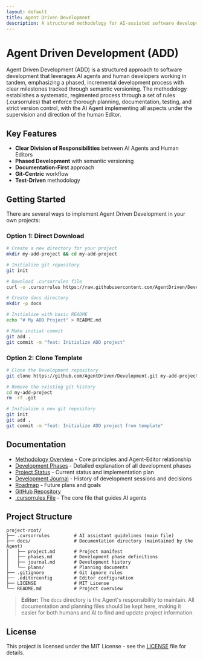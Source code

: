```yaml
---
layout: default
title: Agent Driven Development
description: A structured methodology for AI-assisted software development
---
```


# Agent Driven Development (ADD)

Agent Driven Development (ADD) is a structured approach to software development that leverages AI agents and human developers working in tandem, emphasizing a phased, incremental development process with clear milestones tracked through semantic versioning. The methodology establishes a systematic, regimented process through a set of rules (.cursorrules) that enforce thorough planning, documentation, testing, and strict version control, with the AI Agent implementing all aspects under the supervision and direction of the human Editor.

## Key Features

- **Clear Division of Responsibilities** between AI Agents and Human Editors
- **Phased Development** with semantic versioning
- **Documentation-First** approach
- **Git-Centric** workflow
- **Test-Driven** methodology

## Getting Started

There are several ways to implement Agent Driven Development in your own projects:

### Option 1: Direct Download

```bash
# Create a new directory for your project
mkdir my-add-project && cd my-add-project

# Initialize git repository
git init

# Download .cursorrules file
curl -o .cursorrules https://raw.githubusercontent.com/AgentDriven/Development/main/.cursorrules

# Create docs directory
mkdir -p docs

# Initialize with basic README
echo "# My ADD Project" > README.md

# Make initial commit
git add .
git commit -m "feat: Initialize ADD project"
```

### Option 2: Clone Template

```bash
# Clone the Development repository
git clone https://github.com/AgentDriven/Development.git my-add-project

# Remove the existing git history
cd my-add-project
rm -rf .git

# Initialize a new git repository
git init
git add .
git commit -m "feat: Initialize ADD project from template"
```

## Documentation

- [Methodology Overview](methodology.html) - Core principles and Agent-Editor relationship
- [Development Phases](phases.html) - Detailed explanation of all development phases
- [Project Status](project.html) - Current status and implementation plan
- [Development Journal](journal.html) - History of development sessions and decisions
- [Roadmap](plans/roadmap.html) - Future plans and goals
- [GitHub Repository](https://github.com/AgentDriven/Development)
- [.cursorrules File](https://github.com/AgentDriven/Development/blob/main/.cursorrules) - The core file that guides AI agents

## Project Structure

```
project-root/
├── .cursorrules         # AI assistant guidelines (main file)
├── docs/                # Documentation directory (maintained by the Agent)
│   ├── project.md       # Project manifest
│   ├── phases.md        # Development phase definitions
│   ├── journal.md       # Development history
│   └── plans/           # Planning documents
├── .gitignore           # Git ignore rules
├── .editorconfig        # Editor configuration
├── LICENSE              # MIT License
└── README.md            # Project overview
```

> **Editor:** The `docs` directory is the Agent's responsibility to maintain. All documentation and planning files should be kept here, making it easier for both humans and AI to find and update project information.

## License

This project is licensed under the MIT License - see the [LICENSE](https://github.com/AgentDriven/Development/blob/main/LICENSE) file for details.
